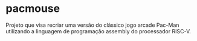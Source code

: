 # pacmouse
Projeto que visa recriar uma versão do clássico jogo arcade Pac-Man utilizando a linguagem de programação assembly do processador RISC-V.
